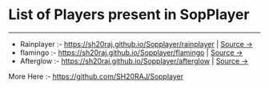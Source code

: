 # List of Players present in SopPlayer

---

- Rainplayer :- https://sh20raj.github.io/Sopplayer/rainplayer | [Source ->](https://github.com/SH20RAJ/Sopplayer/tree/main/rainplayer)
- flamingo :- https://sh20raj.github.io/Sopplayer/flamingo | [Source ->](https://github.com/SH20RAJ/Sopplayer/tree/main/flamingo)
- Afterglow :- https://sh20raj.github.io/Sopplayer/afterglow | [Source ->](https://github.com/SH20RAJ/Sopplayer/tree/main/afterglow)

More Here :- https://github.com/SH20RAJ/Sopplayer
